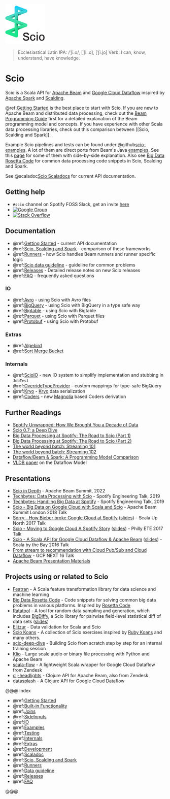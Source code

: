 <img src="images/scio.png" alt="Scio Logo" width="125"/>

> Ecclesiastical Latin IPA: /ˈʃi.o/, [ˈʃiː.o], [ˈʃi.i̯o]
> Verb: I can, know, understand, have knowledge.

# Scio

Scio is a Scala API for [Apache Beam](https://beam.apache.org/) and [Google Cloud Dataflow](https://github.com/GoogleCloudPlatform/DataflowJavaSDK) inspired by [Apache Spark](https://spark.apache.org/) and [Scalding](https://github.com/twitter/scalding).

@ref:[Getting Started](Getting-Started.md) is the best place to start with Scio. If you are new to Apache Beam and distributed data processing, check out the [Beam Programming Guide](https://beam.apache.org/documentation/programming-guide/) first for a detailed explanation of the Beam programming model and concepts. If you have experience with other Scala data processing libraries, check out this comparison between [[Scio, Scalding and Spark]].

Example Scio pipelines and tests can be found under @github[scio-examples](/scio-examples/src). A lot of them are direct ports from Beam's Java [examples](https://github.com/apache/beam/tree/master/examples). See this [page](https://spotify.github.io/scio/examples/) for some of them with side-by-side explanation. Also see [Big Data Rosetta Code](https://github.com/spotify/big-data-rosetta-code) for common data processing code snippets in Scio, Scalding and Spark.

See @scaladoc[Scio Scaladocs](com.spotify.scio.index)  for current API documentation.

## Getting help
- `#scio` channel on Spotify FOSS Slack, get an invite [here](https://slackin.spotify.com/)
- [![Google Group](https://img.shields.io/badge/Google%20Group-scio--users-blue.svg)](https://groups.google.com/forum/#!forum/scio-users)
- [![Stack Overflow](https://img.shields.io/badge/Stack%20Overflow-spotify--scio-yellow.svg)](https://stackoverflow.com/questions/tagged/spotify-scio)

## Documentation
- @ref:[Getting Started](Getting-Started.md) - current API documentation
- @ref:[Scio, Scalding and Spark](Scio,-Scalding-and-Spark.md) - comparison of these frameworks
- @ref:[Runners](Runners.md) - how Scio handles Beam runners and runner specific logic
- @ref:[Scio data guideline](Scio-data-guideline.md) - guideline for common problems
- @ref:[Releases](releases/index.md) - Detailed release notes on new Scio releases
- @ref:[FAQ](FAQ.md) - frequently asked questions

### IO
- @ref:[Avro](io/Avro.md) - using Scio with Avro files
- @ref:[BigQuery](io/BigQuery.md) - using Scio with BigQuery in a type safe way
- @ref:[Bigtable](io/Bigtable.md) - using Scio with Bigtable
- @ref:[Parquet](io/Parquet.md) - using Scio with Parquet files
- @ref:[Protobuf](io/Protobuf.md) - using Scio with Protobuf

### Extras
- @ref:[Algebird](extras/Algebird.md)
- @ref:[Sort Merge Bucket](extras/Sort-Merge-Bucket.md)

### Internals
- @ref:[ScioIO](internals/ScioIO.md) - new IO system to simplify implementation and stubbing in `JobTest`
- @ref:[OverrideTypeProvider](internals/OverrideTypeProvider.md) - custom mappings for type-safe BigQuery
- @ref:[Kryo](internals/Kryo.md) - [Kryo](https://github.com/EsotericSoftware/kryo) data serialization
- @ref:[Coders](internals/Coders.md) - new [Magnolia](https://github.com/softwaremill/magnolia) based Coders derivation

## Further Readings
- [Spotify Unwrapped: How We Brought You a Decade of Data](https://engineering.atspotify.com/2020/02/18/spotify-unwrapped-how-we-brought-you-a-decade-of-data/)
- [Scio 0.7: a Deep Dive](https://engineering.atspotify.com/2019/05/30/scio-0-7-a-deep-dive/)
- [Big Data Processing at Spotify: The Road to Scio (Part 1)](https://labs.spotify.com/2017/10/16/big-data-processing-at-spotify-the-road-to-scio-part-1/)
- [Big Data Processing at Spotify: The Road to Scio (Part 2)](https://labs.spotify.com/2017/10/23/big-data-processing-at-spotify-the-road-to-scio-part-2/)
- [The world beyond batch: Streaming 101](https://www.oreilly.com/ideas/the-world-beyond-batch-streaming-101)
- [The world beyond batch: Streaming 102](https://www.oreilly.com/ideas/the-world-beyond-batch-streaming-102)
- [Dataflow/Beam & Spark: A Programming Model Comparison](https://cloud.google.com/dataflow/blog/dataflow-beam-and-spark-comparison)
- [VLDB paper](http://www.vldb.org/pvldb/vol8/p1792-Akidau.pdf) on the Dataflow Model

## Presentations
- [Scio in Depth](https://www.youtube.com/watch?v=cGvaQp_h5ek) - Apache Beam Summit, 2022
- [Techbytes: Data Processing with Scio](https://engineering.atspotify.com/2019/10/16/techbytes-data-processing-with-scio/) - Spotify Engineering Talk, 2019
- [Techbytes: Handling Big Data at Spotify](https://engineering.atspotify.com/2019/10/16/techbytes-handling-big-data-at-spotify/) - Spotify Engineering Talk, 2019
- [Scio - Big Data on Google Cloud with Scala and Scio](https://docs.google.com/presentation/d/1F02Lwnqm9H3cGqDQhIZ3gbftyLQSnVMRxX69H_d04OE/edit#slide=id.p4) - Apache Beam Summit London 2018 Talk
- [Sorry - How Bieber broke Google Cloud at Spotify](https://www.youtube.com/watch?v=1dchSsac3T4) ([slides](https://www.slideshare.net/sinisalyh/sorry-how-bieber-broke-google-cloud-at-spotify)) - Scala Up North 2017 Talk
- [Scio - Moving to Google Cloud A Spotify Story](https://www.infoq.com/presentations/scio) ([slides](https://www.slideshare.net/sinisalyh/scio-moving-to-google-cloud-a-spotify-story)) - Philly ETE 2017 Talk
- [Scio - A Scala API for Google Cloud Dataflow & Apache Beam](https://www.youtube.com/watch?v=4wDwVgODyAg) ([slides](https://www.slideshare.net/sinisalyh/scio-a-scala-api-for-google-cloud-dataflow-apache-beam)) - Scala by the Bay 2016 Talk
- [From stream to recommendation with Cloud Pub/Sub and Cloud Dataflow](https://www.youtube.com/watch?v=xT6tQAIywFQ) - GCP NEXT 16 Talk
- [Apache Beam Presentation Materials](https://beam.apache.org/contribute/presentation-materials/)

## Projects using or related to Scio
- [Featran](https://github.com/spotify/featran) - A Scala feature transformation library for data science and machine learning
- [Big Data Rosetta Code](https://github.com/spotify/big-data-rosetta-code) - Code snippets for solving common big data problems in various platforms. Inspired by [Rosetta Code](https://rosettacode.org/)
- [Ratatool](https://github.com/spotify/ratatool) - A tool for random data sampling and generation, which includes [BigDiffy](https://github.com/spotify/ratatool/blob/master/ratatool-diffy/src/main/scala/com/spotify/ratatool/diffy/BigDiffy.scala), a Scio library for pairwise field-level statistical diff of data sets ([slides](http://www.lyh.me/slides/bigdiffy.html))
- [Elitzur](https://github.com/spotify/elitzur) - Data validation for Scala and Scio
- [Scio Koans](https://github.com/nevillelyh/scio-koans/) - A collection of Scio exercises inspired by [Ruby Koans](http://rubykoans.com/) and many others.
- [scio-deep-dive](https://github.com/nevillelyh/scio-deep-dive) - Building Scio from scratch step by step for an internal training session
- [Klio](https://github.com/spotify/klio) - Large scale audio or binary file processing with Python and Apache Beam
- [scala-flow](https://github.com/zendesk/scala-flow) - A lightweight Scala wrapper for Google Cloud Dataflow from Zendesk
- [clj-headlights](https://github.com/zendesk/clj-headlights) - Clojure API for Apache Beam, also from Zendesk
- [datasplash](https://github.com/ngrunwald/datasplash) - A Clojure API for Google Cloud Dataflow


@@@ index

* @ref:[Getting Started](Getting-Started.md)
* @ref:[Built-in Functionality](Builtin.md)
* @ref:[Joins](Joins.md)
* @ref:[SideInputs](SideInputs.md)
* @ref:[IO](io/index.md)
* @ref:[Examples](examples.md)
* @ref:[Testing](Scio-Unit-Tests.md)
* @ref:[Internals](internals/index.md)
* @ref:[Extras](extras/index.md)
* @ref:[Development](dev/index.md)
* @ref:[Scaladoc](scaladoc.md)
* @ref:[Scio, Scalding and Spark](Scio,-Scalding-and-Spark.md)
* @ref:[Runners](Runners.md)
* @ref:[Data guideline](Scio-data-guideline.md)
* @ref:[Releases](releases/index.md)
* @ref:[FAQ](FAQ.md)

@@@
